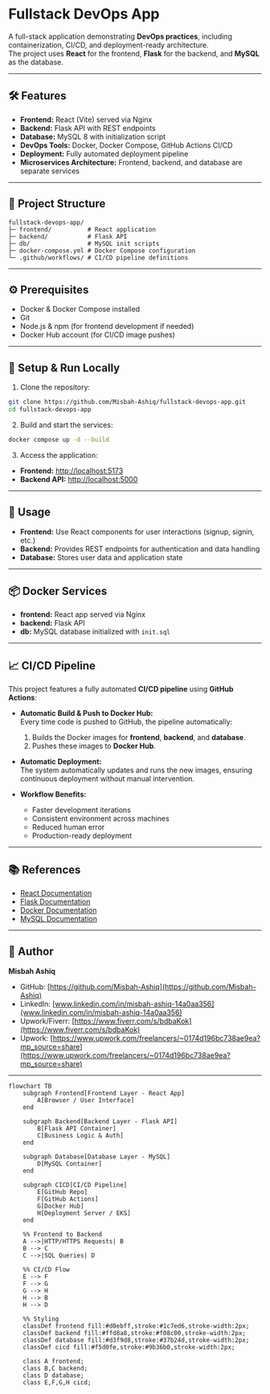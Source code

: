 
# Fullstack DevOps App

A full-stack application demonstrating **DevOps practices**, including containerization, CI/CD, and deployment-ready architecture.  
The project uses **React** for the frontend, **Flask** for the backend, and **MySQL** as the database.

---

## 🛠️ Features

- **Frontend:** React (Vite) served via Nginx
- **Backend:** Flask API with REST endpoints
- **Database:** MySQL 8 with initialization script
- **DevOps Tools:** Docker, Docker Compose, GitHub Actions CI/CD
- **Deployment:** Fully automated deployment pipeline
- **Microservices Architecture:** Frontend, backend, and database are separate services

---

## 📁 Project Structure

```
fullstack-devops-app/
├─ frontend/          # React application
├─ backend/           # Flask API
├─ db/                # MySQL init scripts
├─ docker-compose.yml # Docker Compose configuration
└─ .github/workflows/ # CI/CD pipeline definitions
```

---

## ⚙️ Prerequisites

- Docker & Docker Compose installed
- Git
- Node.js & npm (for frontend development if needed)
- Docker Hub account (for CI/CD image pushes)

---

## 🚀 Setup & Run Locally

1. Clone the repository:

```bash
git clone https://github.com/Misbah-Ashiq/fullstack-devops-app.git
cd fullstack-devops-app
```

2. Build and start the services:

```bash
docker compose up -d --build
```

3. Access the application:

- **Frontend:** [http://localhost:5173](http://localhost:3000)  
- **Backend API:** [http://localhost:5000](http://localhost:5000)

---

## 🔧 Usage

- **Frontend:** Use React components for user interactions (signup, signin, etc.)
- **Backend:** Provides REST endpoints for authentication and data handling
- **Database:** Stores user data and application state

---

## 📦 Docker Services

- **frontend:** React app served via Nginx
- **backend:** Flask API
- **db:** MySQL database initialized with `init.sql`

---

## 📈 CI/CD Pipeline

This project features a fully automated **CI/CD pipeline** using **GitHub Actions**:

- **Automatic Build & Push to Docker Hub:**  
  Every time code is pushed to GitHub, the pipeline automatically:
  1. Builds the Docker images for **frontend**, **backend**, and **database**.
  2. Pushes these images to **Docker Hub**.

- **Automatic Deployment:**  
  The system automatically updates and runs the new images, ensuring continuous deployment without manual intervention.

- **Workflow Benefits:**  
  - Faster development iterations  
  - Consistent environment across machines  
  - Reduced human error  
  - Production-ready deployment

---

## 📚 References

- [React Documentation](https://reactjs.org/docs/getting-started.html)
- [Flask Documentation](https://flask.palletsprojects.com/)
- [Docker Documentation](https://docs.docker.com/)
- [MySQL Documentation](https://dev.mysql.com/doc/)

---

## 👤 Author

**Misbah Ashiq**  
- GitHub: [https://github.com/Misbah-Ashiq](https://github.com/Misbah-Ashiq)  
- LinkedIn: [www.linkedin.com/in/misbah-ashiq-14a0aa356](www.linkedin.com/in/misbah-ashiq-14a0aa356) 
- Upwork/Fiverr: [https://www.fiverr.com/s/bdbaKok](https://www.fiverr.com/s/bdbaKok)
- Upwork: [https://www.upwork.com/freelancers/~0174d196bc738ae9ea?mp_source=share](https://www.upwork.com/freelancers/~0174d196bc738ae9ea?mp_source=share)

---

```mermaid
flowchart TB
    subgraph Frontend[Frontend Layer - React App]
        A[Browser / User Interface]
    end

    subgraph Backend[Backend Layer - Flask API]
        B[Flask API Container]
        C[Business Logic & Auth]
    end

    subgraph Database[Database Layer - MySQL]
        D[MySQL Container]
    end

    subgraph CICD[CI/CD Pipeline]
        E[GitHub Repo]
        F[GitHub Actions]
        G[Docker Hub]
        H[Deployment Server / EKS]
    end

    %% Frontend to Backend
    A -->|HTTP/HTTPS Requests| B
    B --> C
    C -->|SQL Queries| D

    %% CI/CD Flow
    E --> F
    F --> G
    G --> H
    H --> B
    H --> D

    %% Styling
    classDef frontend fill:#d0ebff,stroke:#1c7ed6,stroke-width:2px;
    classDef backend fill:#ffd8a8,stroke:#f08c00,stroke-width:2px;
    classDef database fill:#d3f9d8,stroke:#37b24d,stroke-width:2px;
    classDef cicd fill:#f5d0fe,stroke:#9b36b0,stroke-width:2px;

    class A frontend;
    class B,C backend;
    class D database;
    class E,F,G,H cicd;
```
